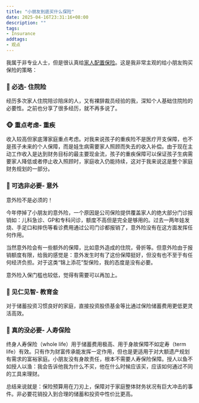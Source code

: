 ```yaml
---
title: "小朋友到底买什么保险"
date: 2025-04-16T23:31:16+08:00
description: ""
tags:
- Insurance
addtags:
- 观点
---
```


我属于非专业人士，但是很认真给[家人配置保险](cn/posts/family-insurance-planning/)。这是我非常主观的给小朋友购买保险的策略：

### 🐒 必选- 住院险

经历多次家人住院陪诊陪床的人，又有裸辞裁员经验的我，深知个人基础住院险的必要性。之前也分享了很多经历，就不再多说了。

### 🐵 重点考虑- 重疾

收入较高但家底薄家庭重点考虑。对我来说孩子的重疾险不是医疗开支保障，也不是孩子未来的个人保障，而是娃生病需要家人照顾而失去的收入补偿。由于现在主动工作收入是达到财务目标的最主要现金流，孩子的重疾保障可以保证孩子生病需要家人降低或者停止收入照顾时，家庭收入仍能持续，这对于我来说这是整个家庭财务规划的一部分。

### 🙉 可选非必要- 意外

意外险不是必须的！

今年停掉了小朋友的意外险，一个原因是公司保险提供覆盖家人的绝大部分门诊报销如：儿科急诊、GP和专科问诊，额度不高但是完全是够用的。过去一两年娃发烧、手足口和摔伤等看诊费用通过公司门诊都报销了，意外险没有在这方面发挥任何作用。

当然意外险会有一些额外的保障，比如意外造成的住院，骨折等。但意外险由于报销额度有限，给我的感觉是：意外发生时有了这份保障挺好，但没有也不至于有任何经济负担。对于这类“锦上添花”型保险，我的态度是没有必要。

意外险入保门槛也较低，觉得有需要可以再加上。

### 🙈 见仁见智- 教育金

对于储蓄投资习惯良好的家庭，直接投资股债基金等比通过保险储蓄费用更低更灵活高效。

### 🙊 真的没必要- 人寿保险

终身人寿保险（whole life）用于储蓄费用极高、用于身故保障不如定寿（term life）有效。只有作为财富传承能发挥一定作用，但也是更适用于对大额遗产规划有需求的富裕家庭。小朋友没有身故责任，根本不需要人寿保险保障。授人以鱼不如授人以渔：我会告诉他我为什么不买，他在什么时候应该买，应该如何通过不同的工具来理财。

总结来说就是：保险预算用在刀刃上，保障对于家庭整体财务状况有巨大冲击的事件。非必要花销投入到合理的储蓄和投资中性价比更高。